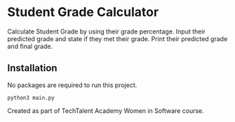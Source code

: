 # Student Grade Calculator
Calculate Student Grade by using their grade percentage.
Input their predicted grade and state if they met their grade.
Print their predicted grade and final grade.

## Installation
No packages are required to run this project.

```
python3 main.py
```

Created as part of TechTalent Academy Women in Software course.